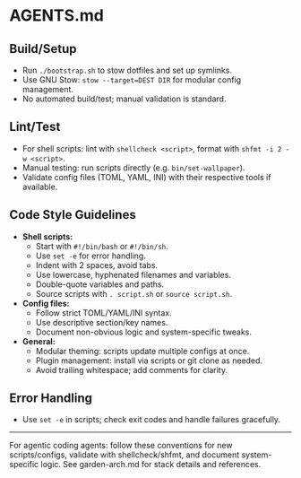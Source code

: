 # AGENTS.md

## Build/Setup
- Run `./bootstrap.sh` to stow dotfiles and set up symlinks.
- Use GNU Stow: `stow --target=DEST DIR` for modular config management.
- No automated build/test; manual validation is standard.

## Lint/Test
- For shell scripts: lint with `shellcheck <script>`, format with `shfmt -i 2 -w <script>`.
- Manual testing: run scripts directly (e.g. `bin/set-wallpaper`).
- Validate config files (TOML, YAML, INI) with their respective tools if available.

## Code Style Guidelines
- **Shell scripts:**
  - Start with `#!/bin/bash` or `#!/bin/sh`.
  - Use `set -e` for error handling.
  - Indent with 2 spaces, avoid tabs.
  - Use lowercase, hyphenated filenames and variables.
  - Double-quote variables and paths.
  - Source scripts with `. script.sh` or `source script.sh`.
- **Config files:**
  - Follow strict TOML/YAML/INI syntax.
  - Use descriptive section/key names.
  - Document non-obvious logic and system-specific tweaks.
- **General:**
  - Modular theming: scripts update multiple configs at once.
  - Plugin management: install via scripts or git clone as needed.
  - Avoid trailing whitespace; add comments for clarity.

## Error Handling
- Use `set -e` in scripts; check exit codes and handle failures gracefully.

---
For agentic coding agents: follow these conventions for new scripts/configs, validate with shellcheck/shfmt, and document system-specific logic. See garden-arch.md for stack details and references.
